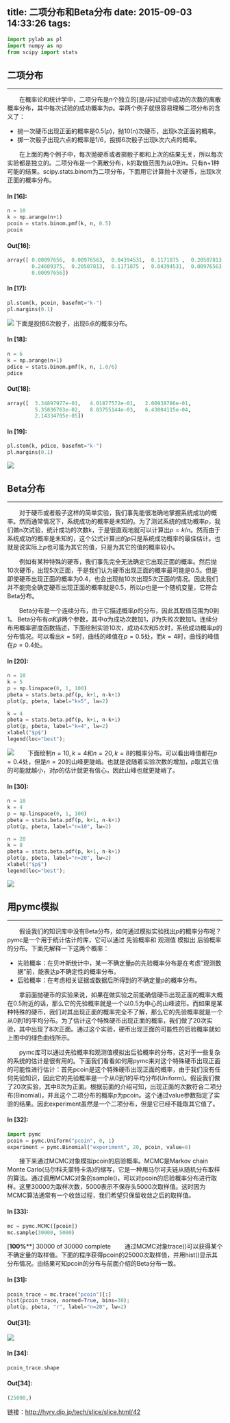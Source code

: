 title: 二项分布和Beta分布
date: 2015-09-03 14:33:26
tags:
---
```python
import pylab as pl
import numpy as np
from scipy import stats
```
## 二项分布
------------------
　　在概率论和统计学中，二项分布是n个独立的[是/非]试验中成功的次数的离散概率分布，其中每次试验的成功概率为$p$。举两个例子就很容易理解二项分布的含义了：

- 抛一次硬币出现正面的概率是0.5($p$)，抛10(n)次硬币，出现k次正面的概率。
- 掷一次骰子出现六点的概率是1/6，投掷6次骰子出现k次六点的概率。

　　在上面的两个例子中，每次抛硬币或者掷骰子都和上次的结果无关，所以每次实验都是独立的。二项分布是一个离散分布，k的取值范围为从0到n，只有n+1种可能的结果。scipy.stats.binom为二项分布，下面用它计算抛十次硬币，出现k次正面的概率分布。

#### In [16]:
```python
n = 10
k = np.arange(n+1)
pcoin = stats.binom.pmf(k, n, 0.5)
pcoin
```
#### Out[16]:
```python
array([ 0.00097656,  0.00976563,  0.04394531,  0.1171875 ,  0.20507813,
        0.24609375,  0.20507813,  0.1171875 ,  0.04394531,  0.00976563,
        0.00097656])
```
#### In [17]:
```python
pl.stem(k, pcoin, basefmt="k-")
pl.margins(0.1)
```
![](/images/algo/ssss.png)
下面是投掷6次骰子，出现6点的概率分布。

#### In [18]:
```python
n = 6
k = np.arange(n+1)
pdice = stats.binom.pmf(k, n, 1.0/6)
pdice
```
#### Out[18]:
```python
array([  3.34897977e-01,   4.01877572e-01,   2.00938786e-01,
         5.35836763e-02,   8.03755144e-03,   6.43004115e-04,
         2.14334705e-05])
```
#### In [19]:
```python
pl.stem(k, pdice, basefmt="k-")
pl.margins(0.1)
```
![](/images/algo/ssss1.png)
## Beta分布
----------------------

　　对于硬币或者骰子这样的简单实验，我们事先能很准确地掌握系统成功的概率。然而通常情况下，系统成功的概率是未知的。为了测试系统的成功概率$p$，我们做n次试验，统计成功的次数k，于是很直观地就可以计算出$p = k/n$。然而由于系统成功的概率是未知的，这个公式计算出的$p$只是系统成功概率的最佳估计。也就是说实际上$p$也可能为其它的值，只是为其它的值的概率较小。

　　例如有某种特殊的硬币，我们事先完全无法确定它出现正面的概率。然后抛10次硬币，出现5次正面，于是我们认为硬币出现正面的概率最可能是0.5。但是即使硬币出现正面的概率为0.4，也会出现抛10次出现5次正面的情况。因此我们并不能完全确定硬币出现正面的概率就是0.5，所以$p$也是一个随机变量，它符合Beta分布。

　　Beta分布是一个连续分布，由于它描述概率$p$的分布，因此其取值范围为0到1。 Beta分布有$\alpha$和$\beta$两个参数，其中$\alpha$为成功次数加1，$\beta$为失败次数加1。连续分布用概率密度函数描述，下面绘制实验10次，成功4次和5次时，系统成功概率$p$的分布情况。可以看出$k=5$时，曲线的峰值在$p=0.5$处，而$k=4$时，曲线的峰值在$p=0.4$处。

#### In [20]:
```python
n = 10
k = 5
p = np.linspace(0, 1, 100)
pbeta = stats.beta.pdf(p, k+1, n-k+1)
plot(p, pbeta, label="k=5", lw=2)

k = 4
pbeta = stats.beta.pdf(p, k+1, n-k+1)
plot(p, pbeta, label="k=4", lw=2)
xlabel("$p$")
legend(loc="best");
```
![](/images/algo/ssss3.png)
　　下面绘制$n=10, k=4$和$n=20, k=8$的概率分布。可以看出峰值都在$p=0.4$处，但是$n=20$的山峰更陡峭。也就是说随着实验次数的增加，$p$取其它值的可能就越小，对$p$的估计就更有信心，因此山峰也就更陡峭了。

#### In [30]:
```python
n = 10
k = 4
p = np.linspace(0, 1, 100)
pbeta = stats.beta.pdf(p, k+1, n-k+1)
plot(p, pbeta, label="n=10", lw=2)

n = 20
k = 8
pbeta = stats.beta.pdf(p, k+1, n-k+1)
plot(p, pbeta, label="n=20", lw=2)
xlabel("$p$")
legend(loc="best");
```
![](/images/algo/ssss4.png)

## 用pymc模拟
---------

　　假设我们的知识库中没有Beta分布，如何通过模拟实验找出$p$的概率分布呢？pymc是一个用于统计估计的库，它可以通过 先验概率和 观测值 模拟出 后验概率 的分布。下面先解释一下这两个概率：

- 先验概率：在贝叶斯统计中，某一不确定量p的先验概率分布是在考虑”观测数据”前，能表达p不确定性的概率分布。
- 后验概率：在考虑相关证据或数据后所得到的不确定量p的概率分布。

　　拿前面抛硬币的实验来说，如果在做实验之前能确信硬币出现正面的概率大概在0.5附近的话，那么它的先验概率就是一个以0.5为中心的山峰波形。而如果是某种特殊的硬币，我们对其出现正面的概率完全不了解，那么它的先验概率就是一个从0到1的平均分布。为了估计这个特殊硬币出现正面的概率，我们做了20次实验，其中出现了8次正面。通过这个实验，硬币出现正面的可能性的后验概率就如上图中的绿色曲线所示。

　　pymc库可以通过先验概率和观测值模拟出后验概率的分布，这对于一些复杂的系统的估计是很有用的。下面我们看看如何用pymc来对这个特殊硬币出现正面的可能性进行估计：首先pcoin是这个特殊硬币出现正面的概率，由于我们没有任何先验知识，因此它的先验概率是一个从0到1的平均分布(Uniform)。假设我们做了20次实验，其中8次为正面。根据前面的介绍可知，出现正面的次数符合二项分布(Binomial)，并且这个二项分布的概率$p$为pcoin。这个通过value参数指定了实验的结果。因此experiment虽然是一个二项分布，但是它已经不能取其它值了。
#### In [32]:
```python
import pymc
pcoin = pymc.Uniform("pcoin", 0, 1)
experiment = pymc.Binomial("experiment", 20, pcoin, value=8)
```
　　接下来通过MCMC对象模拟pcoin的后验概率。MCMC是Markov chain Monte Carlo(马尔科夫蒙特卡洛)的缩写，它是一种用马尔可夫链从随机分布取样的算法。通过调用MCMC对象的sample()，可以对pcoin的后验概率分布进行取样。这里30000为取样次数，5000表示不保存头5000次取样值。这时因为MCMC算法通常有一个收敛过程，我们希望只保留收敛之后的取样值。

#### In [33]:
```python
mc = pymc.MCMC([pcoin])
mc.sample(30000, 5000)
 ```
[****************100%******************]  30000 of 30000 complete
　　通过MCMC对象trace()可以获得某个不确定量的取样值。下面的程序获得pcoin的25000次取样值，并用hist()显示其分布情况。由结果可知pcoin的分布与前面介绍的Beta分布一致。

#### In [31]:
```python
pcoin_trace = mc.trace("pcoin")[:]
hist(pcoin_trace, normed=True, bins=30);
plot(p, pbeta, "r", label="n=20", lw=2)
```
#### Out[31]:

![](/images/algo/ssss5.png)
#### In [34]:
```python
pcoin_trace.shape
```
#### Out[34]:
```python
(25000,)
```
链接：http://hyry.dip.jp/tech/slice/slice.html/42

